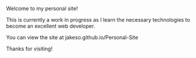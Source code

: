 Welcome to my personal site!

This is currently a work in progress as I learn the necessary technologies to become an excellent web developer.

You can view the site at jakeso.github.io/Personal-Site

Thanks for visiting!
